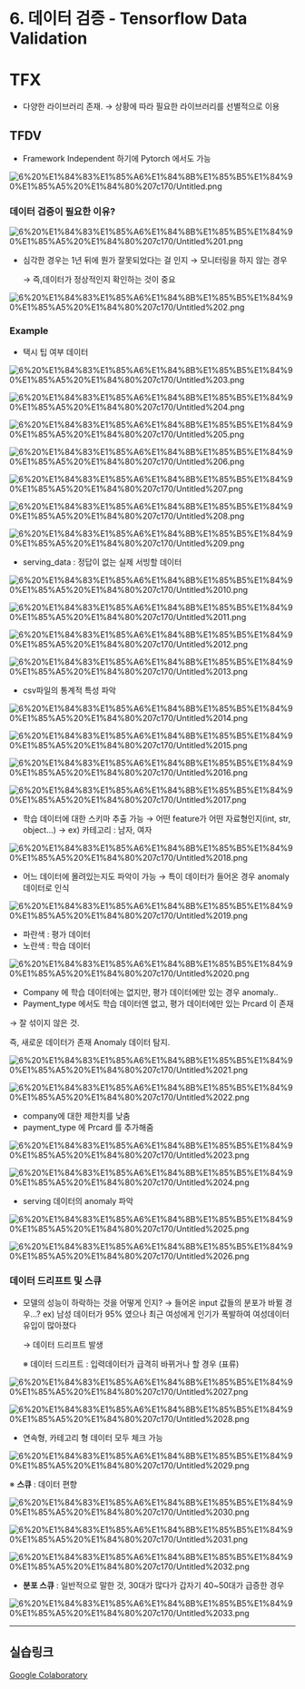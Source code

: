 # 6. 데이터 검증 - Tensorflow Data Validation

# TFX

- 다양한 라이브러리 존재.
→ 상황에 따라 필요한 라이브러리를 선별적으로 이용

## TFDV

- Framework Independent 하기에 Pytorch 에서도 가능

![6%20%E1%84%83%E1%85%A6%E1%84%8B%E1%85%B5%E1%84%90%E1%85%A5%20%E1%84%80%207c170/Untitled.png](6%20%E1%84%83%E1%85%A6%E1%84%8B%E1%85%B5%E1%84%90%E1%85%A5%20%E1%84%80%207c170/Untitled.png)

### 데이터 검증이 필요한 이유?

![6%20%E1%84%83%E1%85%A6%E1%84%8B%E1%85%B5%E1%84%90%E1%85%A5%20%E1%84%80%207c170/Untitled%201.png](6%20%E1%84%83%E1%85%A6%E1%84%8B%E1%85%B5%E1%84%90%E1%85%A5%20%E1%84%80%207c170/Untitled%201.png)

- 심각한 경우는 1년 뒤에 뭔가 잘못되었다는 걸 인지
→ 모니터링을 하지 않는 경우
    
    → 즉,데이터가 정상적인지 확인하는 것이 중요
    

![6%20%E1%84%83%E1%85%A6%E1%84%8B%E1%85%B5%E1%84%90%E1%85%A5%20%E1%84%80%207c170/Untitled%202.png](6%20%E1%84%83%E1%85%A6%E1%84%8B%E1%85%B5%E1%84%90%E1%85%A5%20%E1%84%80%207c170/Untitled%202.png)

### Example

- 택시 팁 여부 데이터

![6%20%E1%84%83%E1%85%A6%E1%84%8B%E1%85%B5%E1%84%90%E1%85%A5%20%E1%84%80%207c170/Untitled%203.png](6%20%E1%84%83%E1%85%A6%E1%84%8B%E1%85%B5%E1%84%90%E1%85%A5%20%E1%84%80%207c170/Untitled%203.png)

![6%20%E1%84%83%E1%85%A6%E1%84%8B%E1%85%B5%E1%84%90%E1%85%A5%20%E1%84%80%207c170/Untitled%204.png](6%20%E1%84%83%E1%85%A6%E1%84%8B%E1%85%B5%E1%84%90%E1%85%A5%20%E1%84%80%207c170/Untitled%204.png)

![6%20%E1%84%83%E1%85%A6%E1%84%8B%E1%85%B5%E1%84%90%E1%85%A5%20%E1%84%80%207c170/Untitled%205.png](6%20%E1%84%83%E1%85%A6%E1%84%8B%E1%85%B5%E1%84%90%E1%85%A5%20%E1%84%80%207c170/Untitled%205.png)

![6%20%E1%84%83%E1%85%A6%E1%84%8B%E1%85%B5%E1%84%90%E1%85%A5%20%E1%84%80%207c170/Untitled%206.png](6%20%E1%84%83%E1%85%A6%E1%84%8B%E1%85%B5%E1%84%90%E1%85%A5%20%E1%84%80%207c170/Untitled%206.png)

![6%20%E1%84%83%E1%85%A6%E1%84%8B%E1%85%B5%E1%84%90%E1%85%A5%20%E1%84%80%207c170/Untitled%207.png](6%20%E1%84%83%E1%85%A6%E1%84%8B%E1%85%B5%E1%84%90%E1%85%A5%20%E1%84%80%207c170/Untitled%207.png)

![6%20%E1%84%83%E1%85%A6%E1%84%8B%E1%85%B5%E1%84%90%E1%85%A5%20%E1%84%80%207c170/Untitled%208.png](6%20%E1%84%83%E1%85%A6%E1%84%8B%E1%85%B5%E1%84%90%E1%85%A5%20%E1%84%80%207c170/Untitled%208.png)

![6%20%E1%84%83%E1%85%A6%E1%84%8B%E1%85%B5%E1%84%90%E1%85%A5%20%E1%84%80%207c170/Untitled%209.png](6%20%E1%84%83%E1%85%A6%E1%84%8B%E1%85%B5%E1%84%90%E1%85%A5%20%E1%84%80%207c170/Untitled%209.png)

- serving_data : 정답이 없는 실제 서빙할 데이터

![6%20%E1%84%83%E1%85%A6%E1%84%8B%E1%85%B5%E1%84%90%E1%85%A5%20%E1%84%80%207c170/Untitled%2010.png](6%20%E1%84%83%E1%85%A6%E1%84%8B%E1%85%B5%E1%84%90%E1%85%A5%20%E1%84%80%207c170/Untitled%2010.png)

![6%20%E1%84%83%E1%85%A6%E1%84%8B%E1%85%B5%E1%84%90%E1%85%A5%20%E1%84%80%207c170/Untitled%2011.png](6%20%E1%84%83%E1%85%A6%E1%84%8B%E1%85%B5%E1%84%90%E1%85%A5%20%E1%84%80%207c170/Untitled%2011.png)

![6%20%E1%84%83%E1%85%A6%E1%84%8B%E1%85%B5%E1%84%90%E1%85%A5%20%E1%84%80%207c170/Untitled%2012.png](6%20%E1%84%83%E1%85%A6%E1%84%8B%E1%85%B5%E1%84%90%E1%85%A5%20%E1%84%80%207c170/Untitled%2012.png)

![6%20%E1%84%83%E1%85%A6%E1%84%8B%E1%85%B5%E1%84%90%E1%85%A5%20%E1%84%80%207c170/Untitled%2013.png](6%20%E1%84%83%E1%85%A6%E1%84%8B%E1%85%B5%E1%84%90%E1%85%A5%20%E1%84%80%207c170/Untitled%2013.png)

- csv파일의 통계적 특성 파악

![6%20%E1%84%83%E1%85%A6%E1%84%8B%E1%85%B5%E1%84%90%E1%85%A5%20%E1%84%80%207c170/Untitled%2014.png](6%20%E1%84%83%E1%85%A6%E1%84%8B%E1%85%B5%E1%84%90%E1%85%A5%20%E1%84%80%207c170/Untitled%2014.png)

![6%20%E1%84%83%E1%85%A6%E1%84%8B%E1%85%B5%E1%84%90%E1%85%A5%20%E1%84%80%207c170/Untitled%2015.png](6%20%E1%84%83%E1%85%A6%E1%84%8B%E1%85%B5%E1%84%90%E1%85%A5%20%E1%84%80%207c170/Untitled%2015.png)

![6%20%E1%84%83%E1%85%A6%E1%84%8B%E1%85%B5%E1%84%90%E1%85%A5%20%E1%84%80%207c170/Untitled%2016.png](6%20%E1%84%83%E1%85%A6%E1%84%8B%E1%85%B5%E1%84%90%E1%85%A5%20%E1%84%80%207c170/Untitled%2016.png)

![6%20%E1%84%83%E1%85%A6%E1%84%8B%E1%85%B5%E1%84%90%E1%85%A5%20%E1%84%80%207c170/Untitled%2017.png](6%20%E1%84%83%E1%85%A6%E1%84%8B%E1%85%B5%E1%84%90%E1%85%A5%20%E1%84%80%207c170/Untitled%2017.png)

- 학습 데이터에 대한 스키마 추출 가능
→ 어떤 feature가 어떤 자료형인지(int, str, object...)
→ ex) 카테고리 : 남자, 여자

![6%20%E1%84%83%E1%85%A6%E1%84%8B%E1%85%B5%E1%84%90%E1%85%A5%20%E1%84%80%207c170/Untitled%2018.png](6%20%E1%84%83%E1%85%A6%E1%84%8B%E1%85%B5%E1%84%90%E1%85%A5%20%E1%84%80%207c170/Untitled%2018.png)

- 어느 데이터에 몰려있는지도 파악이 가능
→ 특이 데이터가 들어온 경우 anomaly 데이터로 인식

![6%20%E1%84%83%E1%85%A6%E1%84%8B%E1%85%B5%E1%84%90%E1%85%A5%20%E1%84%80%207c170/Untitled%2019.png](6%20%E1%84%83%E1%85%A6%E1%84%8B%E1%85%B5%E1%84%90%E1%85%A5%20%E1%84%80%207c170/Untitled%2019.png)

- 파란색 : 평가 데이터
- 노란색 : 학습 데이터

![6%20%E1%84%83%E1%85%A6%E1%84%8B%E1%85%B5%E1%84%90%E1%85%A5%20%E1%84%80%207c170/Untitled%2020.png](6%20%E1%84%83%E1%85%A6%E1%84%8B%E1%85%B5%E1%84%90%E1%85%A5%20%E1%84%80%207c170/Untitled%2020.png)

- Company 에 학습 데이터에는 없지만, 평가 데이터에만 있는 경우 anomaly..
- Payment_type 에서도 학습 데이터엔 없고, 평가 데이터에만 있는 Prcard 이 존재

→ 잘 섞이지 않은 것.

즉, 새로운 데이터가 존재 Anomaly 데이터 탐지.

![6%20%E1%84%83%E1%85%A6%E1%84%8B%E1%85%B5%E1%84%90%E1%85%A5%20%E1%84%80%207c170/Untitled%2021.png](6%20%E1%84%83%E1%85%A6%E1%84%8B%E1%85%B5%E1%84%90%E1%85%A5%20%E1%84%80%207c170/Untitled%2021.png)

![6%20%E1%84%83%E1%85%A6%E1%84%8B%E1%85%B5%E1%84%90%E1%85%A5%20%E1%84%80%207c170/Untitled%2022.png](6%20%E1%84%83%E1%85%A6%E1%84%8B%E1%85%B5%E1%84%90%E1%85%A5%20%E1%84%80%207c170/Untitled%2022.png)

- company에 대한 제한치를 낮춤
- payment_type 에 Prcard 를 추가해줌

![6%20%E1%84%83%E1%85%A6%E1%84%8B%E1%85%B5%E1%84%90%E1%85%A5%20%E1%84%80%207c170/Untitled%2023.png](6%20%E1%84%83%E1%85%A6%E1%84%8B%E1%85%B5%E1%84%90%E1%85%A5%20%E1%84%80%207c170/Untitled%2023.png)

![6%20%E1%84%83%E1%85%A6%E1%84%8B%E1%85%B5%E1%84%90%E1%85%A5%20%E1%84%80%207c170/Untitled%2024.png](6%20%E1%84%83%E1%85%A6%E1%84%8B%E1%85%B5%E1%84%90%E1%85%A5%20%E1%84%80%207c170/Untitled%2024.png)

- serving 데이터의 anomaly 파악

![6%20%E1%84%83%E1%85%A6%E1%84%8B%E1%85%B5%E1%84%90%E1%85%A5%20%E1%84%80%207c170/Untitled%2025.png](6%20%E1%84%83%E1%85%A6%E1%84%8B%E1%85%B5%E1%84%90%E1%85%A5%20%E1%84%80%207c170/Untitled%2025.png)

![6%20%E1%84%83%E1%85%A6%E1%84%8B%E1%85%B5%E1%84%90%E1%85%A5%20%E1%84%80%207c170/Untitled%2026.png](6%20%E1%84%83%E1%85%A6%E1%84%8B%E1%85%B5%E1%84%90%E1%85%A5%20%E1%84%80%207c170/Untitled%2026.png)

### 데이터 드리프트 및 스큐

- 모델의 성능이 하락하는 것을 어떻게 인지?
→ 들어온 input 값들의 분포가 바뀔 경우...?
ex) 남성 데이터가 95% 였으나 최근 여성에게 인기가 폭발하여 여성데이터 유입이 많아졌다
    
    → 데이터 드리프트 발생
    
    ※ 데이터 드리프트 : 입력데이터가 급격히 바뀌거나 할 경우 (표류)
    

![6%20%E1%84%83%E1%85%A6%E1%84%8B%E1%85%B5%E1%84%90%E1%85%A5%20%E1%84%80%207c170/Untitled%2027.png](6%20%E1%84%83%E1%85%A6%E1%84%8B%E1%85%B5%E1%84%90%E1%85%A5%20%E1%84%80%207c170/Untitled%2027.png)

![6%20%E1%84%83%E1%85%A6%E1%84%8B%E1%85%B5%E1%84%90%E1%85%A5%20%E1%84%80%207c170/Untitled%2028.png](6%20%E1%84%83%E1%85%A6%E1%84%8B%E1%85%B5%E1%84%90%E1%85%A5%20%E1%84%80%207c170/Untitled%2028.png)

- 연속형, 카테고리 형 데이터 모두 체크 가능

![6%20%E1%84%83%E1%85%A6%E1%84%8B%E1%85%B5%E1%84%90%E1%85%A5%20%E1%84%80%207c170/Untitled%2029.png](6%20%E1%84%83%E1%85%A6%E1%84%8B%E1%85%B5%E1%84%90%E1%85%A5%20%E1%84%80%207c170/Untitled%2029.png)

※ **스큐** : 데이터 편향

![6%20%E1%84%83%E1%85%A6%E1%84%8B%E1%85%B5%E1%84%90%E1%85%A5%20%E1%84%80%207c170/Untitled%2030.png](6%20%E1%84%83%E1%85%A6%E1%84%8B%E1%85%B5%E1%84%90%E1%85%A5%20%E1%84%80%207c170/Untitled%2030.png)

![6%20%E1%84%83%E1%85%A6%E1%84%8B%E1%85%B5%E1%84%90%E1%85%A5%20%E1%84%80%207c170/Untitled%2031.png](6%20%E1%84%83%E1%85%A6%E1%84%8B%E1%85%B5%E1%84%90%E1%85%A5%20%E1%84%80%207c170/Untitled%2031.png)

![6%20%E1%84%83%E1%85%A6%E1%84%8B%E1%85%B5%E1%84%90%E1%85%A5%20%E1%84%80%207c170/Untitled%2032.png](6%20%E1%84%83%E1%85%A6%E1%84%8B%E1%85%B5%E1%84%90%E1%85%A5%20%E1%84%80%207c170/Untitled%2032.png)

- **분포 스큐** : 일반적으로 말한 것, 30대가 많다가 갑자기 40~50대가 급증한 경우

![6%20%E1%84%83%E1%85%A6%E1%84%8B%E1%85%B5%E1%84%90%E1%85%A5%20%E1%84%80%207c170/Untitled%2033.png](6%20%E1%84%83%E1%85%A6%E1%84%8B%E1%85%B5%E1%84%90%E1%85%A5%20%E1%84%80%207c170/Untitled%2033.png)

---

## 실습링크

[Google Colaboratory](https://link.chris-chris.ai/ai-lecture-12)